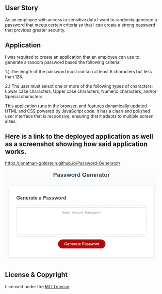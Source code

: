 ## User Story

As an employee with access to sensitive data
I want to randomly generate a password that meets certain criteria
so that I can create a strong password that provides greater security.

## Application

I was required to create an application that an employee can use to generate a random password based the following criteria:

1.) The length of the password must contain at least 8 characters but less than 128.

2.) The user must select one or more of the following types of characters: Lower case characters, Upper case characters, Numeric characters, and/or Special characters.

This application runs in the browser, and features dynamically updated HTML and CSS powered by JavaScript code. It has a clean and polished user interface that is responsive, ensuring that it adapts to multiple screen sizes.

## Here is a link to the deployed application as well as a screenshot showing how said application works.

https://jonathan-goldstein.github.io/Password-Generator/

![plot](./assets/pics/passwordgeneratorimage.png)

## License & Copyright

Licensed under the [MIT License](LICENSE).
